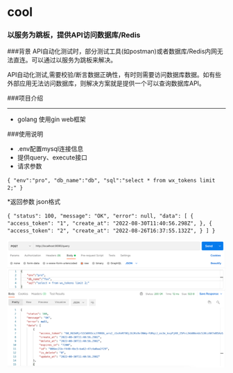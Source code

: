 # cool

### 以服务为跳板，提供API访问数据库/Redis

###背景
API自动化测试时，部分测试工具(如postman)或者数据库/Redis内网无法直连。可以通过以服务为跳板来解决。


API自动化测试,需要校验/断言数据正确性，有时则需要访问数据库数据。如有些外部应用无法访问数据库，则解决方案就是提供一个可以查询数据库API。

###项目介绍
***
* golang 使用gin web框架

###使用说明
* .env配置mysql连接信息
* 提供query、execute接口
* 请求参数

`
            {
                "env":"pro",
                "db_name":"db",
                "sql":"select * from wx_tokens limit 2;"
            }
`


*返回参数 json格式

`
{
"status": 100,
"message": "OK",
"error": null,
"data": [
{
"access_token": "1",
"create_at": "2022-08-30T11:40:56.298Z",
},
{
"access_token": "2",
"create_at": "2022-08-26T16:37:55.132Z",
}
]
}
`

![img.png](img.png)
